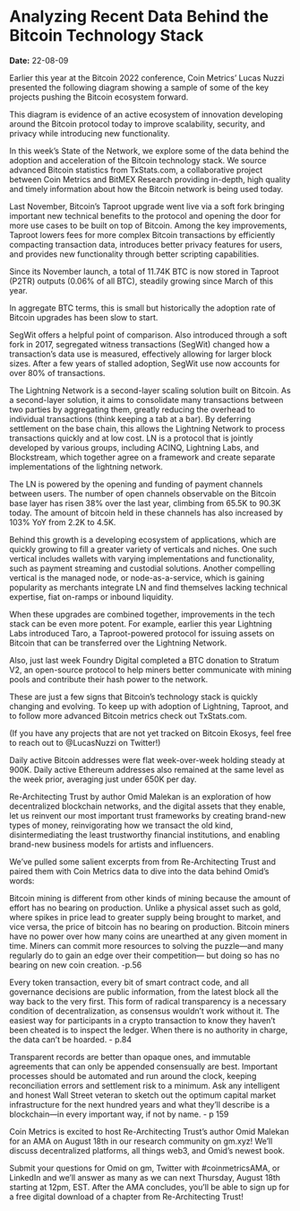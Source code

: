 # Analyzing Recent Data Behind the Bitcoin Technology Stack

**Date:** 22-08-09

Earlier this year at the Bitcoin 2022 conference, Coin Metrics’ Lucas Nuzzi presented the following diagram showing a sample of some of the key projects pushing the Bitcoin ecosystem forward.

This diagram is evidence of an active ecosystem of innovation developing around the Bitcoin protocol today to improve scalability, security, and privacy while introducing new functionality.

In this week’s State of the Network, we explore some of the data behind the adoption and acceleration of the Bitcoin technology stack. We source advanced Bitcoin statistics from TxStats.com, a collaborative project between Coin Metrics and BitMEX Research providing in-depth, high quality and timely information about how the Bitcoin network is being used today.

Last November, Bitcoin’s Taproot upgrade went live via a soft fork bringing important new technical benefits to the protocol and opening the door for more use cases to be built on top of Bitcoin. Among the key improvements, Taproot lowers fees for more complex Bitcoin transactions by efficiently compacting transaction data, introduces better privacy features for users, and provides new functionality through better scripting capabilities.

Since its November launch, a total of 11.74K BTC is now stored in Taproot (P2TR) outputs (0.06% of all BTC), steadily growing since March of this year.

In aggregate BTC terms, this is small but historically the adoption rate of Bitcoin upgrades has been slow to start.

SegWit offers a helpful point of comparison. Also introduced through a soft fork in 2017, segregated witness transactions (SegWit) changed how a transaction’s data use is measured, effectively allowing for larger block sizes. After a few years of stalled adoption, SegWit use now accounts for over 80% of transactions.

The Lightning Network is a second-layer scaling solution built on Bitcoin. As a second-layer solution, it aims to consolidate many transactions between two parties by aggregating them, greatly reducing the overhead to individual transactions (think keeping a tab at a bar). By deferring settlement on the base chain, this allows the Lightning Network to process transactions quickly and at low cost. LN is a protocol that is jointly developed by various groups, including ACINQ, Lightning Labs, and Blockstream, which together agree on a framework and create separate implementations of the lightning network.

The LN is powered by the opening and funding of payment channels between users. The number of open channels observable on the Bitcoin base layer has risen 38% over the last year, climbing from 65.5K to 90.3K today. The amount of bitcoin held in these channels has also increased by 103% YoY from 2.2K to 4.5K.

Behind this growth is a developing ecosystem of applications, which are quickly growing to fill a greater variety of verticals and niches. One such vertical includes wallets with varying implementations and functionality, such as payment streaming and custodial solutions. Another compelling vertical is the managed node, or node-as-a-service, which is gaining popularity as merchants integrate LN and find themselves lacking technical expertise, fiat on-ramps or inbound liquidity.

When these upgrades are combined together, improvements in the tech stack can be even more potent. For example, earlier this year Lightning Labs introduced Taro, a Taproot-powered protocol for issuing assets on Bitcoin that can be transferred over the Lightning Network.

Also, just last week Foundry Digital completed a BTC donation to Stratum V2, an open-source protocol to help miners better communicate with mining pools and contribute their hash power to the network.

These are just a few signs that Bitcoin’s technology stack is quickly changing and evolving. To keep up with adoption of Lightning, Taproot, and to follow more advanced Bitcoin metrics check out TxStats.com.

(If you have any projects that are not yet tracked on Bitcoin Ekosys, feel free to reach out to @LucasNuzzi on Twitter!)

Daily active Bitcoin addresses were flat week-over-week holding steady at 900K. Daily active Ethereum addresses also remained at the same level as the week prior, averaging just under 650K per day.

Re-Architecting Trust by author Omid Malekan is an exploration of how decentralized blockchain networks, and the digital assets that they enable, let us reinvent our most important trust frameworks by creating brand-new types of money, reinvigorating how we transact the old kind, disintermediating the least trustworthy financial institutions, and enabling brand-new business models for artists and influencers.

We’ve pulled some salient excerpts from from Re-Architecting Trust and paired them with Coin Metrics data to dive into the data behind Omid’s words:

Bitcoin mining is different from other kinds of mining because the amount of effort has no bearing on production. Unlike a physical asset such as gold, where spikes in price lead to greater supply being brought to market, and vice versa, the price of bitcoin has no bearing on production. Bitcoin miners have no power over how many coins are unearthed at any given moment in time. Miners can commit more resources to solving the puzzle—and many regularly do to gain an edge over their competition— but doing so has no bearing on new coin creation. -p.56

Every token transaction, every bit of smart contract code, and all governance decisions are public information, from the latest block all the way back to the very first. This form of radical transparency is a necessary condition of decentralization, as consensus wouldn’t work without it. The easiest way for participants in a crypto transaction to know they haven’t been cheated is to inspect the ledger. When there is no authority in charge, the data can’t be hoarded. - p.84

Transparent records are better than opaque ones, and immutable agreements that can only be appended consensually are best. Important processes should be automated and run around the clock, keeping reconciliation errors and settlement risk to a minimum. Ask any intelligent and honest Wall Street veteran to sketch out the optimum capital market infrastructure for the next hundred years and what they’ll describe is a blockchain—in every important way, if not by name. - p 159

Coin Metrics is excited to host Re-Architecting Trust’s author Omid Malekan for an AMA on August 18th in our research community on gm.xyz! We’ll discuss decentralized platforms, all things web3, and Omid’s newest book.

Submit your questions for Omid on gm, Twitter with #coinmetricsAMA, or LinkedIn and we’ll answer as many as we can next Thursday, August 18th starting at 12pm, EST. After the AMA concludes, you’ll be able to sign up for a free digital download of a chapter from Re-Architecting Trust!